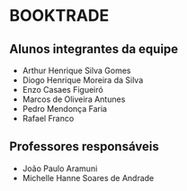 # BOOKTRADE

## Alunos integrantes da equipe

* Arthur Henrique Silva Gomes
* Diogo Henrique Moreira da Silva
* Enzo Casaes Figueiró
* Marcos de Oliveira Antunes
* Pedro Mendonça Faria
* Rafael Franco

## Professores responsáveis

* João Paulo Aramuni
* Michelle Hanne Soares de Andrade

